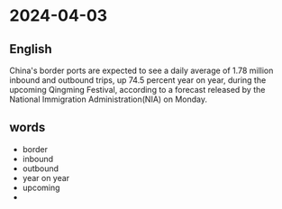 # 2024-04-03

## English
China's border ports are expected to see a
daily average of 1.78 million inbound and 
outbound trips, up 74.5 percent year on
year, during the upcoming Qingming
Festival, according to a forecast released
by the National Immigration
Administration(NIA) on Monday.

## words
* border
* inbound
* outbound
* year on year
* upcoming
*
